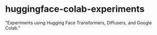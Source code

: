# huggingface-colab-experiments
"Experiments using Hugging Face Transformers, Diffusers, and Google Colab."
